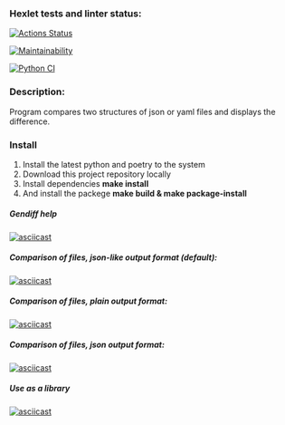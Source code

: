 ### Hexlet tests and linter status:
[![Actions Status](https://github.com/nbadin/python-project-lvl2/workflows/hexlet-check/badge.svg)](https://github.com/nbadin/python-project-lvl2/actions)

[![Maintainability](https://api.codeclimate.com/v1/badges/ef69012d9ee10d317a5d/maintainability)](https://codeclimate.com/github/nbadin/python-project-lvl2/maintainability)

[![Python CI](https://github.com/nbadin/python-project-lvl2/actions/workflows/pyci.yaml/badge.svg)](https://github.com/nbadin/python-project-lvl2/actions/workflows/pyci.yaml)

### Description:
Program compares two structures of json or yaml files and displays the difference.

### Install
1. Install the latest python and poetry to the system
1. Download this project repository locally
1. Install dependencies **make install**
1. And install the packege **make build & make package-install**


##### Gendiff help
[![asciicast](https://asciinema.org/a/496676.svg)](https://asciinema.org/a/496676)


##### Comparison of files, json-like output format (default):
[![asciicast](https://asciinema.org/a/496650.svg)](https://asciinema.org/a/496650)


##### Comparison of files, plain output format:
[![asciicast](https://asciinema.org/a/KHpm9luasJRlymxNkbIUICL5j.svg)](https://asciinema.org/a/KHpm9luasJRlymxNkbIUICL5j)


##### Comparison of files, json output format:
[![asciicast](https://asciinema.org/a/3M3QnLMxd9FSFSdVtFyaL5KWH.svg)](https://asciinema.org/a/3M3QnLMxd9FSFSdVtFyaL5KWH)


##### Use as a library
[![asciicast](https://asciinema.org/a/496663.svg)](https://asciinema.org/a/496663)